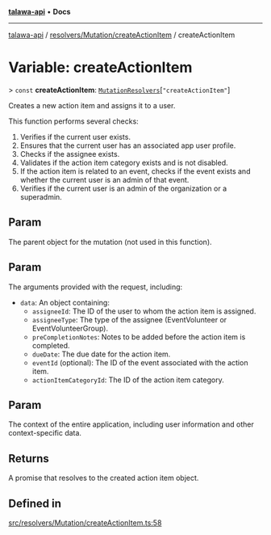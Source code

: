 [**talawa-api**](../../../../README.md) • **Docs**

***

[talawa-api](../../../../modules.md) / [resolvers/Mutation/createActionItem](../README.md) / createActionItem

# Variable: createActionItem

\> `const` **createActionItem**: [`MutationResolvers`](../../../../types/generatedGraphQLTypes/type-aliases/MutationResolvers.md)\[`"createActionItem"`\]

Creates a new action item and assigns it to a user.

This function performs several checks:

1. Verifies if the current user exists.
2. Ensures that the current user has an associated app user profile.
3. Checks if the assignee exists.
4. Validates if the action item category exists and is not disabled.
5. If the action item is related to an event, checks if the event exists and whether the current user is an admin of that event.
6. Verifies if the current user is an admin of the organization or a superadmin.

## Param

The parent object for the mutation (not used in this function).

## Param

The arguments provided with the request, including:
  - `data`: An object containing:
    - `assigneeId`: The ID of the user to whom the action item is assigned.
    - `assigneeType`: The type of the assignee (EventVolunteer or EventVolunteerGroup).
    - `preCompletionNotes`: Notes to be added before the action item is completed.
    - `dueDate`: The due date for the action item.
    - `eventId` (optional): The ID of the event associated with the action item.
    - `actionItemCategoryId`: The ID of the action item category.

## Param

The context of the entire application, including user information and other context-specific data.

## Returns

A promise that resolves to the created action item object.

## Defined in

[src/resolvers/Mutation/createActionItem.ts:58](https://github.com/PalisadoesFoundation/talawa-api/blob/a6e7ac91b581c9109559657faf0f934f3eb41fe7/src/resolvers/Mutation/createActionItem.ts#L58)
